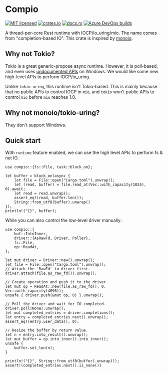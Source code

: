 # Compio

[![MIT licensed](https://img.shields.io/badge/license-MIT-blue.svg)](https://github.com/Berrysoft/compio/blob/master/LICENSE)
[![crates.io](https://img.shields.io/crates/v/compio)](https://crates.io/crates/compio)
[![docs.rs](https://img.shields.io/badge/docs.rs-compio-latest)](https://docs.rs/compio)
[![Azure DevOps builds](https://strawberry-vs.visualstudio.com/compio/_apis/build/status/Berrysoft.compio?branch=master)](https://strawberry-vs.visualstudio.com/compio/_build)

A thread-per-core Rust runtime with IOCP/io_uring/mio.
The name comes from "completion-based IO".
This crate is inspired by [monoio](https://github.com/bytedance/monoio/).

## Why not Tokio?

Tokio is a great generic-propose async runtime.
However, it is poll-based, and even uses [undocumented APIs](https://notgull.net/device-afd/) on Windows.
We would like some new high-level APIs to perform IOCP/io_uring.

Unlike `tokio-uring`, this runtime isn't Tokio-based.
This is mainly because that no public APIs to control IOCP in `mio`,
and `tokio` won't public APIs to control `mio` before `mio` reaches 1.0.

## Why not monoio/tokio-uring?

They don't support Windows.

## Quick start

With `runtime` feature enabled, we can use the high level APIs to perform fs & net IO.

```rust,no_run
use compio::{fs::File, task::block_on};

let buffer = block_on(async {
    let file = File::open("Cargo.toml").unwrap();
    let (read, buffer) = file.read_at(Vec::with_capacity(1024), 0).await;
    let read = read.unwrap();
    assert_eq!(read, buffer.len());
    String::from_utf8(buffer).unwrap()
});
println!("{}", buffer);
```

While you can also control the low-level driver manually:

```rust,no_run
use compio::{
    buf::IntoInner,
    driver::{AsRawFd, Driver, Poller},
    fs::File,
    op::ReadAt,
};

let mut driver = Driver::new().unwrap();
let file = File::open("Cargo.toml").unwrap();
// Attach the `RawFd` to driver first.
driver.attach(file.as_raw_fd()).unwrap();

// Create operation and push it to the driver.
let mut op = ReadAt::new(file.as_raw_fd(), 0, Vec::with_capacity(4096));
unsafe { driver.push(&mut op, 0) }.unwrap();

// Poll the driver and wait for IO completed.
driver.poll(None).unwrap();
let mut completed_entries = driver.completions();
let entry = completed_entries.next().unwrap();
assert_eq!(entry.user_data(), 0);

// Resize the buffer by return value.
let n = entry.into_result().unwrap();
let mut buffer = op.into_inner().into_inner();
unsafe {
    buffer.set_len(n);
}

println!("{}", String::from_utf8(buffer).unwrap());
assert!(completed_entries.next().is_none())
```
